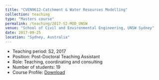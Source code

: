```yaml
---
title: "CVEN9612-Catchment & Water Resources Modelling"
collection: teaching
type: "Masters course"
permalink: /teaching/2017-S2-MOD_UNSW
venue: "School of Civil and Environmental Engineering, UNSW Sydney"
date: 2017-09-25
location: "Sydney, Australia"
---
```

* Teaching period: S2, 2017
* Position: Post-Doctoral Teaching Assistant 
* Role: Teaching, coordinating and consulting
* Number of students: 19
* Course Profile: [Download](https://vm.civeng.unsw.edu.au/courseprofiles/2017/2017-S2_CVEN9612x6089.pdf)